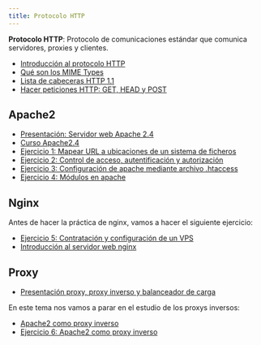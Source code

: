 ```yaml
---
title: Protocolo HTTP
---
```


**Protocolo HTTP**: Protocolo de comunicaciones estándar que comunica servidores, proxies y clientes.

* [Introducción al protocolo HTTP](https://github.com/josedom24/serviciosgs_doc/raw/master/web/doc/Tema10_HTTP.pdf)
* [Qué son los MIME Types](http://www.webtaller.com/maletin/articulos/que-son-mime-types.php)
* [Lista de cabeceras HTTP 1.1](https://en.wikipedia.org/wiki/List_of_HTTP_header_fields)
* [Hacer peticiones HTTP: GET, HEAD y POST](peticiones.html)

## Apache2

* [Presentación: Servidor web Apache 2.4](https://docs.google.com/presentation/d/e/2PACX-1vSciwRh5eeUkr3EDC3gpzcL-FVD11Fh7oBBfniqEnn4LUgm8FfKc4m9kuRRIJg8VWsNqnXJyZp8Fo1B/pub?start=true&loop=false&delayms=3000)
* [Curso Apache2.4](https://plataforma.josedomingo.org/pledin/cursos/apache24/)
* [Ejercicio 1: Mapear URL a ubicaciones de un sistema de ficheros](ejercicio1.html)
* [Ejercicio 2: Control de acceso, autentificación y autorización](ejercicio2.html)
* [Ejercicio 3: Configuración de apache mediante archivo .htaccess](ejercicio3.html)
* [Ejercicio 4: Módulos en apache](ejercicio4.html)

## Nginx

Antes de hacer la práctica de nginx, vamos a hacer el siguiente ejercicio:

* [Ejercicio 5: Contratación y configuración de un VPS](vps.html)
* [Introducción al servidor web nginx](nginx.html)

## Proxy

* [Presentación proxy, proxy inverso y balanceador de carga](https://slides.com/josedomingomunoz/squid-4)

En este tema nos vamos a parar en el estudio de los proxys inversos:

* [Apache2 como proxy inverso](apache_proxy.html)
* [Ejercicio 6: Apache2 como proxy inverso](ejercicio6.html)

